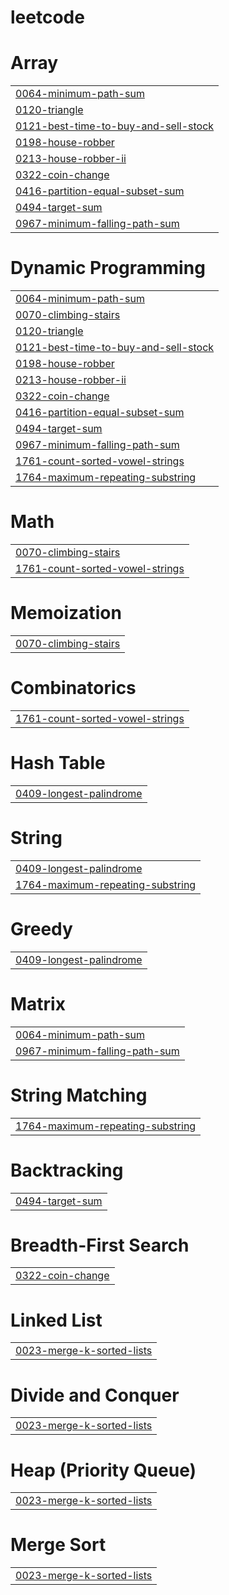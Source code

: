 # leetcode


# Array
|  |
| ------- |
| [0064-minimum-path-sum](https://github.com/sahilhirdhani/leetcode/tree/master/0064-minimum-path-sum) |
| [0120-triangle](https://github.com/sahilhirdhani/leetcode/tree/master/0120-triangle) |
| [0121-best-time-to-buy-and-sell-stock](https://github.com/sahilhirdhani/leetcode/tree/master/0121-best-time-to-buy-and-sell-stock) |
| [0198-house-robber](https://github.com/sahilhirdhani/leetcode/tree/master/0198-house-robber) |
| [0213-house-robber-ii](https://github.com/sahilhirdhani/leetcode/tree/master/0213-house-robber-ii) |
| [0322-coin-change](https://github.com/sahilhirdhani/leetcode/tree/master/0322-coin-change) |
| [0416-partition-equal-subset-sum](https://github.com/sahilhirdhani/leetcode/tree/master/0416-partition-equal-subset-sum) |
| [0494-target-sum](https://github.com/sahilhirdhani/leetcode/tree/master/0494-target-sum) |
| [0967-minimum-falling-path-sum](https://github.com/sahilhirdhani/leetcode/tree/master/0967-minimum-falling-path-sum) |
# Dynamic Programming
|  |
| ------- |
| [0064-minimum-path-sum](https://github.com/sahilhirdhani/leetcode/tree/master/0064-minimum-path-sum) |
| [0070-climbing-stairs](https://github.com/sahilhirdhani/leetcode/tree/master/0070-climbing-stairs) |
| [0120-triangle](https://github.com/sahilhirdhani/leetcode/tree/master/0120-triangle) |
| [0121-best-time-to-buy-and-sell-stock](https://github.com/sahilhirdhani/leetcode/tree/master/0121-best-time-to-buy-and-sell-stock) |
| [0198-house-robber](https://github.com/sahilhirdhani/leetcode/tree/master/0198-house-robber) |
| [0213-house-robber-ii](https://github.com/sahilhirdhani/leetcode/tree/master/0213-house-robber-ii) |
| [0322-coin-change](https://github.com/sahilhirdhani/leetcode/tree/master/0322-coin-change) |
| [0416-partition-equal-subset-sum](https://github.com/sahilhirdhani/leetcode/tree/master/0416-partition-equal-subset-sum) |
| [0494-target-sum](https://github.com/sahilhirdhani/leetcode/tree/master/0494-target-sum) |
| [0967-minimum-falling-path-sum](https://github.com/sahilhirdhani/leetcode/tree/master/0967-minimum-falling-path-sum) |
| [1761-count-sorted-vowel-strings](https://github.com/sahilhirdhani/leetcode/tree/master/1761-count-sorted-vowel-strings) |
| [1764-maximum-repeating-substring](https://github.com/sahilhirdhani/leetcode/tree/master/1764-maximum-repeating-substring) |
# Math
|  |
| ------- |
| [0070-climbing-stairs](https://github.com/sahilhirdhani/leetcode/tree/master/0070-climbing-stairs) |
| [1761-count-sorted-vowel-strings](https://github.com/sahilhirdhani/leetcode/tree/master/1761-count-sorted-vowel-strings) |
# Memoization
|  |
| ------- |
| [0070-climbing-stairs](https://github.com/sahilhirdhani/leetcode/tree/master/0070-climbing-stairs) |
# Combinatorics
|  |
| ------- |
| [1761-count-sorted-vowel-strings](https://github.com/sahilhirdhani/leetcode/tree/master/1761-count-sorted-vowel-strings) |
# Hash Table
|  |
| ------- |
| [0409-longest-palindrome](https://github.com/sahilhirdhani/leetcode/tree/master/0409-longest-palindrome) |
# String
|  |
| ------- |
| [0409-longest-palindrome](https://github.com/sahilhirdhani/leetcode/tree/master/0409-longest-palindrome) |
| [1764-maximum-repeating-substring](https://github.com/sahilhirdhani/leetcode/tree/master/1764-maximum-repeating-substring) |
# Greedy
|  |
| ------- |
| [0409-longest-palindrome](https://github.com/sahilhirdhani/leetcode/tree/master/0409-longest-palindrome) |
# Matrix
|  |
| ------- |
| [0064-minimum-path-sum](https://github.com/sahilhirdhani/leetcode/tree/master/0064-minimum-path-sum) |
| [0967-minimum-falling-path-sum](https://github.com/sahilhirdhani/leetcode/tree/master/0967-minimum-falling-path-sum) |
# String Matching
|  |
| ------- |
| [1764-maximum-repeating-substring](https://github.com/sahilhirdhani/leetcode/tree/master/1764-maximum-repeating-substring) |
# Backtracking
|  |
| ------- |
| [0494-target-sum](https://github.com/sahilhirdhani/leetcode/tree/master/0494-target-sum) |
# Breadth-First Search
|  |
| ------- |
| [0322-coin-change](https://github.com/sahilhirdhani/leetcode/tree/master/0322-coin-change) |
# Linked List
|  |
| ------- |
| [0023-merge-k-sorted-lists](https://github.com/sahilhirdhani/leetcode/tree/master/0023-merge-k-sorted-lists) |
# Divide and Conquer
|  |
| ------- |
| [0023-merge-k-sorted-lists](https://github.com/sahilhirdhani/leetcode/tree/master/0023-merge-k-sorted-lists) |
# Heap (Priority Queue)
|  |
| ------- |
| [0023-merge-k-sorted-lists](https://github.com/sahilhirdhani/leetcode/tree/master/0023-merge-k-sorted-lists) |
# Merge Sort
|  |
| ------- |
| [0023-merge-k-sorted-lists](https://github.com/sahilhirdhani/leetcode/tree/master/0023-merge-k-sorted-lists) |